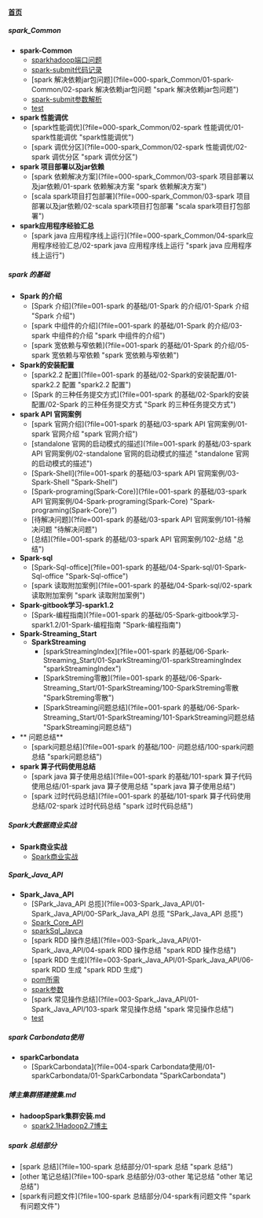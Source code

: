
#### [首页](?file=home-首页)

##### spark_Common
- **spark-Common**
    - [sparkhadoop端口问题](?file=000-spark_Common/01-spark-Common/00-sparkhadoop端口问题 "sparkhadoop端口问题")
    - [spark-submit代码记录](?file=000-spark_Common/01-spark-Common/01-spark-submit代码记录 "spark-submit代码记录")
    - [spark 解决依赖jar包问题](?file=000-spark_Common/01-spark-Common/02-spark 解决依赖jar包问题 "spark 解决依赖jar包问题")
    - [spark-submit参数解析](?file=000-spark_Common/01-spark-Common/04-spark-submit参数解析 "spark-submit参数解析")
    - [test](?file=000-spark_Common/01-spark-Common/100-test "test")
- **spark 性能调优**
    - [spark性能调优](?file=000-spark_Common/02-spark 性能调优/01-spark性能调优 "spark性能调优")
    - [spark 调优分区](?file=000-spark_Common/02-spark 性能调优/02-spark 调优分区 "spark 调优分区")
- **spark 项目部署以及jar依赖**
    - [spark 依赖解决方案](?file=000-spark_Common/03-spark 项目部署以及jar依赖/01-spark 依赖解决方案 "spark 依赖解决方案")
    - [scala spark项目打包部署](?file=000-spark_Common/03-spark 项目部署以及jar依赖/02-scala spark项目打包部署 "scala spark项目打包部署")
- **spark应用程序经验汇总**
    - [spark java 应用程序线上运行](?file=000-spark_Common/04-spark应用程序经验汇总/02-spark java 应用程序线上运行 "spark java 应用程序线上运行")

##### spark 的基础
- **Spark 的介绍**
    - [Spark 介绍](?file=001-spark 的基础/01-Spark 的介绍/01-Spark 介绍 "Spark 介绍")
    - [spark 中组件的介绍](?file=001-spark 的基础/01-Spark 的介绍/03-spark 中组件的介绍 "spark 中组件的介绍")
    - [spark 宽依赖与窄依赖](?file=001-spark 的基础/01-Spark 的介绍/05-spark 宽依赖与窄依赖 "spark 宽依赖与窄依赖")
- **Spark的安装配置**
    - [spark2.2 配置](?file=001-spark 的基础/02-Spark的安装配置/01-spark2.2 配置 "spark2.2 配置")
    - [Spark 的三种任务提交方式](?file=001-spark 的基础/02-Spark的安装配置/02-Spark 的三种任务提交方式 "Spark 的三种任务提交方式")
- **spark API 官网案例**
    - [spark 官网介绍](?file=001-spark 的基础/03-spark API 官网案例/01-spark 官网介绍 "spark 官网介绍")
    - [standalone 官网的启动模式的描述](?file=001-spark 的基础/03-spark API 官网案例/02-standalone 官网的启动模式的描述 "standalone 官网的启动模式的描述")
    - [Spark-Shell](?file=001-spark 的基础/03-spark API 官网案例/03-Spark-Shell "Spark-Shell")
    - [Spark-programing&#40;Spark-Core&#41;](?file=001-spark 的基础/03-spark API 官网案例/04-Spark-programing&#40;Spark-Core&#41; "Spark-programing&#40;Spark-Core&#41;")
    - [待解决问题](?file=001-spark 的基础/03-spark API 官网案例/101-待解决问题 "待解决问题")
    - [总结](?file=001-spark 的基础/03-spark API 官网案例/102-总结 "总结")
- **Spark-sql**
    - [Spark-Sql-office](?file=001-spark 的基础/04-Spark-sql/01-Spark-Sql-office "Spark-Sql-office")
    - [spark 读取附加案例](?file=001-spark 的基础/04-Spark-sql/02-spark 读取附加案例 "spark 读取附加案例")
- **Spark-gitbook学习-spark1.2**
    - [Spark-编程指南](?file=001-spark 的基础/05-Spark-gitbook学习-spark1.2/01-Spark-编程指南 "Spark-编程指南")
- **Spark-Streaming_Start**
    - **SparkStreaming**
        - [sparkStreamingIndex](?file=001-spark 的基础/06-Spark-Streaming_Start/01-SparkStreaming/01-sparkStreamingIndex "sparkStreamingIndex")
        - [SparkStreming零散](?file=001-spark 的基础/06-Spark-Streaming_Start/01-SparkStreaming/100-SparkStreming零散 "SparkStreming零散")
        - [SparkStreaming问题总结](?file=001-spark 的基础/06-Spark-Streaming_Start/01-SparkStreaming/101-SparkStreaming问题总结 "SparkStreaming问题总结")
- ** 问题总结**
    - [spark问题总结](?file=001-spark 的基础/100- 问题总结/100-spark问题总结 "spark问题总结")
- **spark 算子代码使用总结**
    - [spark java 算子使用总结](?file=001-spark 的基础/101-spark 算子代码使用总结/01-spark java 算子使用总结 "spark java 算子使用总结")
    - [spark 过时代码总结](?file=001-spark 的基础/101-spark 算子代码使用总结/02-spark 过时代码总结 "spark 过时代码总结")

##### Spark大数据商业实战
- **Spark商业实战**
    - [Spark商业实战](?file=002-Spark大数据商业实战/01-Spark商业实战/01-Spark商业实战 "Spark商业实战")

##### Spark_Java_API
- **Spark_Java_API**
    - [SPark_Java_API 总揽](?file=003-Spark_Java_API/01-Spark_Java_API/00-SPark_Java_API 总揽 "SPark_Java_API 总揽")
    - [Spark_Core_API](?file=003-Spark_Java_API/01-Spark_Java_API/01-Spark_Core_API "Spark_Core_API")
    - [sparkSql_Javca](?file=003-Spark_Java_API/01-Spark_Java_API/02-sparkSql_Javca "sparkSql_Javca")
    - [spark RDD 操作总结](?file=003-Spark_Java_API/01-Spark_Java_API/04-spark RDD 操作总结 "spark RDD 操作总结")
    - [spark RDD 生成](?file=003-Spark_Java_API/01-Spark_Java_API/06-spark RDD 生成 "spark RDD 生成")
    - [pom所需](?file=003-Spark_Java_API/01-Spark_Java_API/100-pom所需 "pom所需")
    - [spark参数](?file=003-Spark_Java_API/01-Spark_Java_API/102-spark参数 "spark参数")
    - [spark 常见操作总结](?file=003-Spark_Java_API/01-Spark_Java_API/103-spark 常见操作总结 "spark 常见操作总结")
    - [test](?file=003-Spark_Java_API/01-Spark_Java_API/120-test "test")

##### spark Carbondata使用
- **sparkCarbondata**
    - [SparkCarbondata](?file=004-spark Carbondata使用/01-sparkCarbondata/01-SparkCarbondata "SparkCarbondata")

##### 博主集群搭建搜集.md
- **hadoopSpark集群安装.md**
    - [spark2.1Hadoop2.7博主](?file=005-博主集群搭建搜集.md/01-hadoopSpark集群安装.md/01-spark2.1Hadoop2.7博主 "spark2.1Hadoop2.7博主")

##### spark 总结部分
- [spark 总结](?file=100-spark 总结部分/01-spark 总结 "spark 总结")
- [other 笔记总结](?file=100-spark 总结部分/03-other 笔记总结 "other 笔记总结")
- [spark有问题文件](?file=100-spark 总结部分/04-spark有问题文件 "spark有问题文件")
